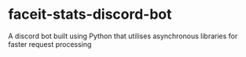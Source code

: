 # faceit-stats-discord-bot
A discord bot built using Python that utilises asynchronous libraries for faster request processing
